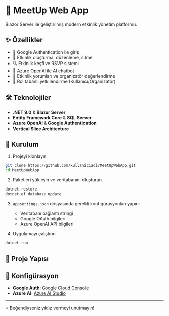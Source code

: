 # 🎉 MeetUp Web App

Blazor Server ile geliştirilmiş modern etkinlik yönetim platformu.

## ✨ Özellikler

- 🔐 Google Authentication ile giriş
- 🎯 Etkinlik oluşturma, düzenleme, silme
- 🔍 Etkinlik keşfi ve RSVP sistemi
- 🤖 Azure OpenAI ile AI chatbot
- 💬 Etkinlik yorumları ve organizatör değerlendirme
- 👥 Rol tabanlı yetkilendirme (Kullanıcı/Organizatör)

## 🛠️ Teknolojiler

- **.NET 9.0** & **Blazor Server**
- **Entity Framework Core** & **SQL Server**
- **Azure OpenAI** & **Google Authentication**
- **Vertical Slice Architecture**

## 🚀 Kurulum

1. Projeyi klonlayın
```bash
git clone https://github.com/kullaniciadi/MeetUpWebApp.git
cd MeetUpWebApp
```

2. Paketleri yükleyin ve veritabanını oluşturun
```bash
dotnet restore
dotnet ef database update
```

3. `appsettings.json` dosyasında gerekli konfigürasyonları yapın:
   - Veritabanı bağlantı stringi
   - Google OAuth bilgileri
   - Azure OpenAI API bilgileri

4. Uygulamayı çalıştırın
```bash
dotnet run
```
## 📁 Proje Yapısı

## 🔧 Konfigürasyon

- **Google Auth**: [Google Cloud Console](https://console.cloud.google.com/)
- **Azure AI**: [Azure AI Studio](https://azure.microsoft.com/en-us/products/ai-foundry)

---

⭐ Beğendiyseniz yıldız vermeyi unutmayın!



